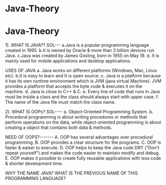 # Java-Theory
# Java-Theory
1). WHAT IS JAVA??
SOL---
a.Java is a popular programming language created in 1995.
b.It is owned by Oracle & more than 3 billion devices run Java.
c.Java was created by James Gosling, born in 1955 on May 19.
d. It is mainly used for mobile applications and desktop applications.

USES OF JAVA
a. Java works on different platforms (Windows, Mac, Linux etc). 
b.It is easy to learn and It is open source.
c. Java is a platform because it has its own runtime environment which is JVM (java virtual Machine). JVM provides a platform that accepts the byte code & executes it on the machine.
d. Java is close to C++ & C.
e. Every line of code that runs in Java must be inside a class and the class should always start with upper case.
f.  The name of the Java file must match the class name.

2). WHAT IS OOPs?
SOL----
a.  Object-Oriented Programming System.
b.  Procedural programming is about writing procedures or methods that perform operations on the data, while object-oriented programming is about creating a object that contains both data & methods.

NEED OF OOPS?-------
A. OOP has several advantages over procedural programming.
B. OOP provides a clear structure for the programs.
C. OOP is faster & eaiser to execute.
D. OOP helps to keep the Java code DRY ("Don't repeat yourself") and makes the code easier to maintain modify and debug.
E. OOP makes it possible to create fully reusable applications with less code & shorter development time.

WHY THE NAME JAVA? WHAT IS THE PREVIOUS NAME OF THIS PROGRAMMING LANGUAGE?



